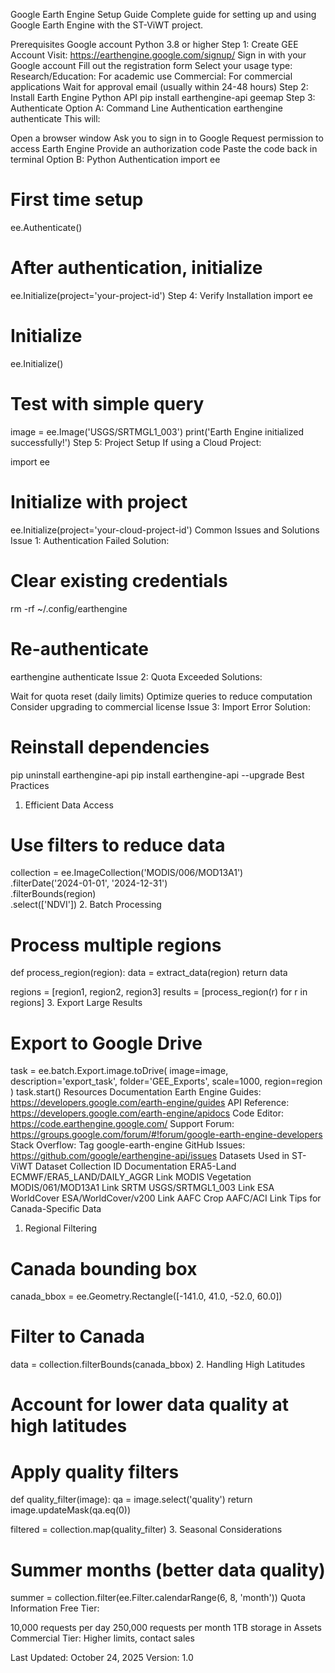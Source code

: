 Google Earth Engine Setup Guide
Complete guide for setting up and using Google Earth Engine with the ST-ViWT project.

Prerequisites
Google account
Python 3.8 or higher
Step 1: Create GEE Account
Visit: https://earthengine.google.com/signup/
Sign in with your Google account
Fill out the registration form
Select your usage type:
Research/Education: For academic use
Commercial: For commercial applications
Wait for approval email (usually within 24-48 hours)
Step 2: Install Earth Engine Python API
pip install earthengine-api geemap
Step 3: Authenticate
Option A: Command Line Authentication
earthengine authenticate
This will:

Open a browser window
Ask you to sign in to Google
Request permission to access Earth Engine
Provide an authorization code
Paste the code back in terminal
Option B: Python Authentication
import ee

# First time setup
ee.Authenticate()

# After authentication, initialize
ee.Initialize(project='your-project-id')
Step 4: Verify Installation
import ee

# Initialize
ee.Initialize()

# Test with simple query
image = ee.Image('USGS/SRTMGL1_003')
print('Earth Engine initialized successfully!')
Step 5: Project Setup
If using a Cloud Project:

import ee

# Initialize with project
ee.Initialize(project='your-cloud-project-id')
Common Issues and Solutions
Issue 1: Authentication Failed
Solution:

# Clear existing credentials
rm -rf ~/.config/earthengine

# Re-authenticate
earthengine authenticate
Issue 2: Quota Exceeded
Solutions:

Wait for quota reset (daily limits)
Optimize queries to reduce computation
Consider upgrading to commercial license
Issue 3: Import Error
Solution:

# Reinstall dependencies
pip uninstall earthengine-api
pip install earthengine-api --upgrade
Best Practices
1. Efficient Data Access
# Use filters to reduce data
collection = ee.ImageCollection('MODIS/006/MOD13A1') \
    .filterDate('2024-01-01', '2024-12-31') \
    .filterBounds(region) \
    .select(['NDVI'])
2. Batch Processing
# Process multiple regions
def process_region(region):
    data = extract_data(region)
    return data

regions = [region1, region2, region3]
results = [process_region(r) for r in regions]
3. Export Large Results
# Export to Google Drive
task = ee.batch.Export.image.toDrive(
    image=image,
    description='export_task',
    folder='GEE_Exports',
    scale=1000,
    region=region
)
task.start()
Resources
Documentation
Earth Engine Guides: https://developers.google.com/earth-engine/guides
API Reference: https://developers.google.com/earth-engine/apidocs
Code Editor: https://code.earthengine.google.com/
Support
Forum: https://groups.google.com/forum/#!forum/google-earth-engine-developers
Stack Overflow: Tag google-earth-engine
GitHub Issues: https://github.com/google/earthengine-api/issues
Datasets Used in ST-ViWT
Dataset	Collection ID	Documentation
ERA5-Land	ECMWF/ERA5_LAND/DAILY_AGGR	Link
MODIS Vegetation	MODIS/061/MOD13A1	Link
SRTM	USGS/SRTMGL1_003	Link
ESA WorldCover	ESA/WorldCover/v200	Link
AAFC Crop	AAFC/ACI	Link
Tips for Canada-Specific Data
1. Regional Filtering
# Canada bounding box
canada_bbox = ee.Geometry.Rectangle([-141.0, 41.0, -52.0, 60.0])

# Filter to Canada
data = collection.filterBounds(canada_bbox)
2. Handling High Latitudes
# Account for lower data quality at high latitudes
# Apply quality filters
def quality_filter(image):
    qa = image.select('quality')
    return image.updateMask(qa.eq(0))

filtered = collection.map(quality_filter)
3. Seasonal Considerations
# Summer months (better data quality)
summer = collection.filter(ee.Filter.calendarRange(6, 8, 'month'))
Quota Information
Free Tier:

10,000 requests per day
250,000 requests per month
1TB storage in Assets
Commercial Tier: Higher limits, contact sales

Last Updated: October 24, 2025
Version: 1.0
